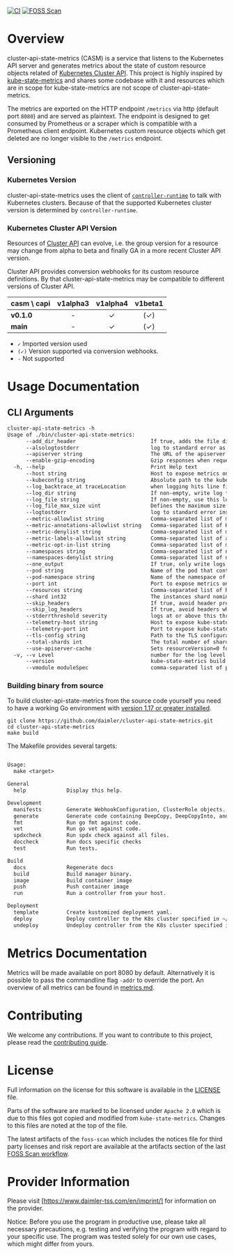 <!-- SPDX-License-Identifier: MIT -->

[![CI](https://github.com/Daimler/cluster-api-state-metrics/actions/workflows/ci.yaml/badge.svg)](https://github.com/Daimler/cluster-api-state-metrics/actions/workflows/ci.yaml)
[![FOSS Scan](https://github.com/Daimler/cluster-api-state-metrics/actions/workflows/foss.yaml/badge.svg)](https://github.com/Daimler/cluster-api-state-metrics/actions/workflows/foss.yaml)

# Overview

cluster-api-state-metrics (CASM) is a service that listens to the Kubernetes API server and generates metrics about the state of custom resource objects related of [Kubernetes Cluster API].
This project is highly inspired by [kube-state-metrics] and shares some codebase with it and resources which are in scope for kube-state-metrics are not scope of cluster-api-state-metrics.

The metrics are exported on the HTTP endpoint `/metrics` via http (default port `8080`) and are served as plaintext.
The endpoint is designed to get consumed by Prometheus or a scraper which is compatible with a Prometheus client endpoint.
Kubernetes custom resource objects which get deleted are no longer visible to the `/metrics` endpoint.

[Kubernetes Cluster API]: https://cluster-api.sigs.k8s.io/
[kube-state-metrics]: https://github.com/kubernetes/kube-state-metrics

## Versioning

### Kubernetes Version

cluster-api-state-metrics uses the client of [`controller-runtime`] to talk with Kubernetes
clusters.
Because of that the supported Kubernetes cluster version is determined by `controller-runtime`.

[`controller-runtime`]: https://github.com/kubernetes-sigs/controller-runtime

### Kubernetes Cluster API Version

Resources of [Cluster API] can evolve, i.e. the group version for a resource may
change from alpha to beta and finally GA in a more recent Cluster API version.

Cluster API provides conversion webhooks for its custom resource definitions.
By that cluster-api-state-metrics may be compatible to different versions of Cluster API.

| casm \ capi | **v1alpha3** | **v1alpha4** | **v1beta1** |
|-------------|:------------:|:------------:|:-----------:|
| **v0.1.0**  |      -       |      ✓       |     (✓)     |
| **main**    |      -       |      ✓       |     (✓)     |

- `✓` Imported version used
- `(✓)` Version supported via conversion webhooks.
- `-` Not supported

[Cluster API]: https://github.com/kubernetes-sigs/cluster-api

# Usage Documentation

## CLI Arguments

[embedmd]:# (./help.txt)
```txt
cluster-api-state-metrics -h
Usage of ./bin/cluster-api-state-metrics:
      --add_dir_header                        If true, adds the file directory to the header of the log messages
      --alsologtostderr                       log to standard error as well as files
      --apiserver string                      The URL of the apiserver to use as a master
      --enable-gzip-encoding                  Gzip responses when requested by clients via 'Accept-Encoding: gzip' header.
  -h, --help                                  Print Help text
      --host string                           Host to expose metrics on. (default "::")
      --kubeconfig string                     Absolute path to the kubeconfig file
      --log_backtrace_at traceLocation        when logging hits line file:N, emit a stack trace (default :0)
      --log_dir string                        If non-empty, write log files in this directory
      --log_file string                       If non-empty, use this log file
      --log_file_max_size uint                Defines the maximum size a log file can grow to. Unit is megabytes. If the value is 0, the maximum file size is unlimited. (default 1800)
      --logtostderr                           log to standard error instead of files (default true)
      --metric-allowlist string               Comma-separated list of metrics to be exposed. This list comprises of exact metric names and/or regex patterns. The allowlist and denylist are mutually exclusive.
      --metric-annotations-allowlist string   Comma-separated list of Kubernetes annotations keys that will be used in the resource' labels metric. By default the metric contains only name and namespace labels. To include additional annotations provide a list of resource names in their plural form and Kubernetes annotation keys you would like to allow for them (Example: '=namespaces=[kubernetes.io/team,...],pods=[kubernetes.io/team],...)'. A single '*' can be provided per resource instead to allow any annotations, but that has severe performance implications (Example: '=pods=[*]').
      --metric-denylist string                Comma-separated list of metrics not to be enabled. This list comprises of exact metric names and/or regex patterns. The allowlist and denylist are mutually exclusive.
      --metric-labels-allowlist string        Comma-separated list of additional Kubernetes label keys that will be used in the resource' labels metric. By default the metric contains only name and namespace labels. To include additional labels provide a list of resource names in their plural form and Kubernetes label keys you would like to allow for them (Example: '=namespaces=[k8s-label-1,k8s-label-n,...],pods=[app],...)'. A single '*' can be provided per resource instead to allow any labels, but that has severe performance implications (Example: '=pods=[*]').
      --metric-opt-in-list string             Comma-separated list of metrics which are opt-in and not enabled by default. This is in addition to the metric allow- and denylists
      --namespaces string                     Comma-separated list of namespaces to be enabled. Defaults to ""
      --namespaces-denylist string            Comma-separated list of namespaces not to be enabled. If namespaces and namespaces-denylist are both set, only namespaces that are excluded in namespaces-denylist will be used.
      --one_output                            If true, only write logs to their native severity level (vs also writing to each lower severity level)
      --pod string                            Name of the pod that contains the kube-state-metrics container. When set, it is expected that --pod and --pod-namespace are both set. Most likely this should be passed via the downward API. This is used for auto-detecting sharding. If set, this has preference over statically configured sharding. This is experimental, it may be removed without notice.
      --pod-namespace string                  Name of the namespace of the pod specified by --pod. When set, it is expected that --pod and --pod-namespace are both set. Most likely this should be passed via the downward API. This is used for auto-detecting sharding. If set, this has preference over statically configured sharding. This is experimental, it may be removed without notice.
      --port int                              Port to expose metrics on. (default 8080)
      --resources string                      Comma-separated list of Resources to be enabled. Defaults to "clusters,kubeadmcontrolplanes,machinedeployments,machines,machinesets"
      --shard int32                           The instances shard nominal (zero indexed) within the total number of shards. (default 0)
      --skip_headers                          If true, avoid header prefixes in the log messages
      --skip_log_headers                      If true, avoid headers when opening log files
      --stderrthreshold severity              logs at or above this threshold go to stderr (default 2)
      --telemetry-host string                 Host to expose kube-state-metrics self metrics on. (default "::")
      --telemetry-port int                    Port to expose kube-state-metrics self metrics on. (default 8081)
      --tls-config string                     Path to the TLS configuration file
      --total-shards int                      The total number of shards. Sharding is disabled when total shards is set to 1. (default 1)
      --use-apiserver-cache                   Sets resourceVersion=0 for ListWatch requests, using cached resources from the apiserver instead of an etcd quorum read.
  -v, --v Level                               number for the log level verbosity
      --version                               kube-state-metrics build version information
      --vmodule moduleSpec                    comma-separated list of pattern=N settings for file-filtered logging
```

### Building binary from source

To build cluster-api-state-metrics from the source code yourself you need to have a working Go environment with [version 1.17 or greater installed](https://golang.org/doc/install).

```shell
git clone https://github.com/daimler/cluster-api-state-metrics.git
cd cluster-api-state-metrics
make build
```

The Makefile provides several targets:

[embedmd]:# (./make-help.txt)
```txt

Usage:
  make <target>

General
  help             Display this help.

Development
  manifests        Generate WebhookConfiguration, ClusterRole objects.
  generate         Generate code containing DeepCopy, DeepCopyInto, and DeepCopyObject method implementations.
  fmt              Run go fmt against code.
  vet              Run go vet against code.
  spdxcheck        Run spdx check against all files.
  doccheck         Run docs specific checks
  test             Run tests.

Build
  docs             Regenerate docs
  build            Build manager binary.
  image            Build container image
  push             Push container image
  run              Run a controller from your host.

Deployment
  template         Create kustomized deployment yaml.
  deploy           Deploy controller to the K8s cluster specified in ~/.kube/config.
  undeploy         Undeploy controller from the K8s cluster specified in ~/.kube/config.
```

# Metrics Documentation

Metrics will be made available on port 8080 by default. Alternatively it is possible to pass the commandline flag `-addr` to override the port.
An overview of all metrics can be found in [metrics.md](docs/README.md).

# Contributing

We welcome any contributions.
If you want to contribute to this project, please read the [contributing guide](CONTRIBUTING.md).

# License

Full information on the license for this software is available in the [LICENSE](LICENSE) file.

Parts of the software are marked to be licensed under `Apache 2.0` which is due to this files got copied and modified from `kube-state-metrics`. Changes to this files are noted at the top of the file.

The latest artifacts of the `foss-scan` which includes the notices file for third party licenses and risk report are available at the artifacts section of the last [FOSS Scan workflow](https://github.com/Daimler/cluster-api-state-metrics/actions/workflows/foss.yaml?query=branch%3Amain).

# Provider Information

Please visit [https://www.daimler-tss.com/en/imprint/] for information on the provider.

Notice: Before you use the program in productive use, please take all necessary precautions, e.g. testing and verifying the program with regard to your specific use. The program was tested solely for our own use cases, which might differ from yours.

[https://www.daimler-tss.com/en/imprint/]: https://www.daimler-tss.com/en/imprint/
